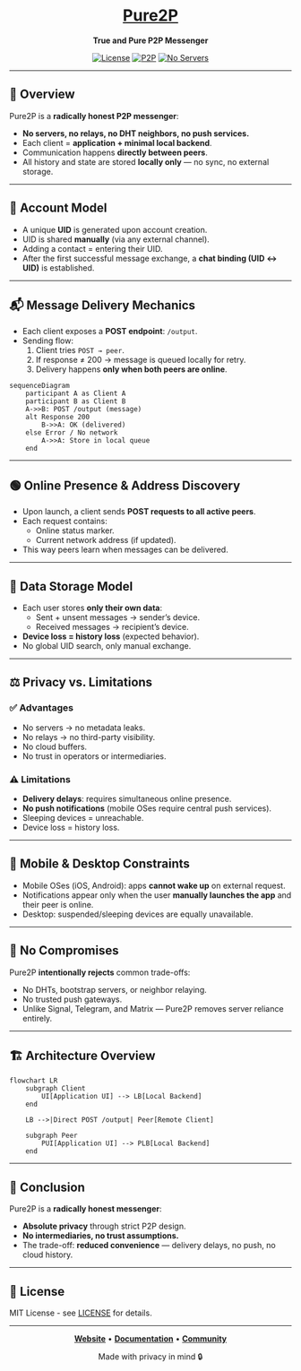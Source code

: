 <div align="center">

# [Pure2P](https://pure2p.com)

**True and Pure P2P Messenger**

[![License](https://img.shields.io/badge/license-MIT-blue.svg)](LICENSE)
[![P2P](https://img.shields.io/badge/architecture-P2P-green.svg)]()
[![No Servers](https://img.shields.io/badge/servers-none-red.svg)]()

</div>

---

## 📖 Overview
Pure2P is a **radically honest P2P messenger**:
- **No servers, no relays, no DHT neighbors, no push services.**
- Each client = **application + minimal local backend**.
- Communication happens **directly between peers**.
- All history and state are stored **locally only** — no sync, no external storage.

---

## 👤 Account Model
- A unique **UID** is generated upon account creation.
- UID is shared **manually** (via any external channel).
- Adding a contact = entering their UID.
- After the first successful message exchange, a **chat binding (UID ↔ UID)** is established.

---

## 📬 Message Delivery Mechanics
- Each client exposes a **POST endpoint**: `/output`.
- Sending flow:
  1. Client tries `POST → peer`.
  2. If response ≠ 200 → message is queued locally for retry.
  3. Delivery happens **only when both peers are online**.

```mermaid
sequenceDiagram
    participant A as Client A
    participant B as Client B
    A->>B: POST /output (message)
    alt Response 200
        B->>A: OK (delivered)
    else Error / No network
        A->>A: Store in local queue
    end
```

---

## 🟢 Online Presence & Address Discovery
- Upon launch, a client sends **POST requests to all active peers**.
- Each request contains:
  - Online status marker.
  - Current network address (if updated).
- This way peers learn when messages can be delivered.

---

## 💾 Data Storage Model
- Each user stores **only their own data**:
  - Sent + unsent messages → sender’s device.
  - Received messages → recipient’s device.
- **Device loss = history loss** (expected behavior).
- No global UID search, only manual exchange.

---

## ⚖️ Privacy vs. Limitations

### ✅ Advantages
- No servers → no metadata leaks.
- No relays → no third-party visibility.
- No cloud buffers.
- No trust in operators or intermediaries.

### ⚠️ Limitations
- **Delivery delays**: requires simultaneous online presence.
- **No push notifications** (mobile OSes require central push services).
- Sleeping devices = unreachable.
- Device loss = history loss.

---

## 📱 Mobile & Desktop Constraints
- Mobile OSes (iOS, Android): apps **cannot wake up** on external request.
- Notifications appear only when the user **manually launches the app** and their peer is online.
- Desktop: suspended/sleeping devices are equally unavailable.

---

## 🚫 No Compromises
Pure2P **intentionally rejects** common trade-offs:
- No DHTs, bootstrap servers, or neighbor relaying.
- No trusted push gateways.
- Unlike Signal, Telegram, and Matrix — Pure2P removes server reliance entirely.

---

## 🏗️ Architecture Overview

```mermaid
flowchart LR
    subgraph Client
        UI[Application UI] --> LB[Local Backend]
    end

    LB -->|Direct POST /output| Peer[Remote Client]

    subgraph Peer
        PUI[Application UI] --> PLB[Local Backend]
    end
```

---

## 🎯 Conclusion

Pure2P is a **radically honest messenger**:
- **Absolute privacy** through strict P2P design.
- **No intermediaries, no trust assumptions.**
- The trade-off: **reduced convenience** — delivery delays, no push, no cloud history.

---

## 📄 License

MIT License - see [LICENSE](LICENSE) for details.

---

<div align="center">

**[Website](https://pure2p.com)** • **[Documentation](https://pure2p.com/docs)** • **[Community](https://pure2p.com/community)**

Made with privacy in mind 🔒

</div>
